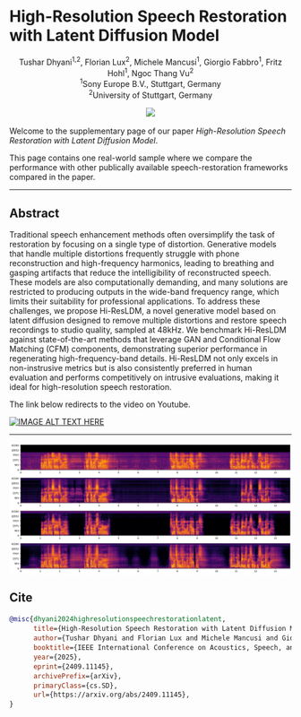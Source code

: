 <h1> High-Resolution Speech Restoration with Latent Diffusion Model </h1>

<div align="center">
Tushar Dhyani<sup>1,2</sup>, Florian Lux<sup>2</sup>, Michele Mancusi<sup>1</sup>, Giorgio Fabbro<sup>1</sup>, Fritz Hohl<sup>1</sup>, Ngoc Thang Vu<sup>2</sup><br> 
<sup>1</sup>Sony Europe B.V., Stuttgart, Germany<br>
<sup>2</sup>University of Stuttgart, Germany<br>

<a href="https://arxiv.org/abs/2409.11145"> <img src="https://img.shields.io/badge/cs.SD-2409.11145-b31b1b?logo=arxiv&logoColor=red"></a>
</div>


Welcome to the supplementary page of our paper _High-Resolution Speech Restoration with Latent Diffusion Model_.

This page contains one real-world sample where we compare the performance with other publically available speech-restoration frameworks compared in the paper. 

---

## Abstract
Traditional speech enhancement methods often oversimplify the task of restoration by focusing on a single type of distortion. Generative models that handle multiple distortions frequently struggle with
phone reconstruction and high-frequency harmonics, leading to breathing and gasping artifacts that reduce the intelligibility of reconstructed speech. These models are also computationally demanding, and many solutions are restricted to producing outputs in the wide-band frequency range, which limits their suitability for professional applications. To address these challenges, we propose Hi-ResLDM, a novel generative model based on latent diffusion designed to remove multiple distortions and restore speech recordings to studio quality, sampled at 48kHz. We benchmark Hi-ResLDM against state-of-the-art methods that leverage GAN and Conditional Flow Matching (CFM) components, demonstrating superior performance in regenerating high-frequency-band details. Hi-ResLDM not only excels in non-instrusive metrics but is also consistently preferred in human evaluation and performs competitively on intrusive evaluations, making it ideal for high-resolution speech restoration.

The link below redirects to the video on Youtube.

[![IMAGE ALT TEXT HERE](https://img.youtube.com/vi/KLXGM_EQbDQ/0.jpg)](https://www.youtube.com/watch?v=KLXGM_EQbDQ)

---
<div style="display: flex; align-items: center;">
      <audio controls>
            <source src="./assets/audio/penny_serende/emotional_orig.wav" type="audio/mpeg" controls="nodownload">
                              Your browser does not support the audio element.
      </audio>
      <img src="./assets/images/penny_serende/emotional_orig.png" alt="original" controls="nodownload">
</div>
<div style="display: flex; align-items: center;">
      <audio controls>
            <source src="./assets/audio/penny_serende/emotional_vf.wav" type="audio/mpeg" controls="nodownload">
            Your browser does not support the audio element.
      </audio>
      <img src="./assets/images/penny_serende/emotional_vf.png" alt="vf">
</div>
<div style="display: flex; align-items: center;">
      <audio controls>
            <source src="./assets/audio/penny_serende/emotional_re.wav" type="audio/mpeg" controls="nodownload">
            Your browser does not support the audio element.
      </audio>
      <img src="./assets/images/penny_serende/emotional_re.png" alt="re">
</div>
<div style="display: flex; align-items: center;">
      <audio controls>
            <source src="./assets/audio/penny_serende/emotional_ours.wav" type="audio/mpeg" controls="nodownload">
            Your browser does not support the audio element.
      </audio>
      <img src="./assets/images/penny_serende/emotional_ours.png" alt="ours">
</div>


## Cite
```bibtex
@misc{dhyani2024highresolutionspeechrestorationlatent,
      title={High-Resolution Speech Restoration with Latent Diffusion Model}, 
      author={Tushar Dhyani and Florian Lux and Michele Mancusi and Giorgio Fabbro and Fritz Hohl and Ngoc Thang Vu},
      booktitle={IEEE International Conference on Acoustics, Speech, and Signal Processing (ICASSP)},
      year={2025},
      eprint={2409.11145},
      archivePrefix={arXiv},
      primaryClass={cs.SD},
      url={https://arxiv.org/abs/2409.11145}, 
}
```
